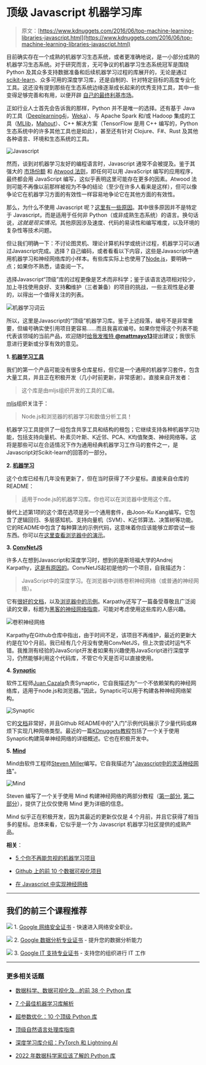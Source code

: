 # 顶级 Javascript 机器学习库

> 原文：[https://www.kdnuggets.com/2016/06/top-machine-learning-libraries-javascript.html](https://www.kdnuggets.com/2016/06/top-machine-learning-libraries-javascript.html)

目前确实存在一个成熟的机器学习生态系统，或者更准确地说，是一小部分成熟的机器学习生态系统。对于研究而言，无可争议的机器学习生态系统冠军是围绕 Python 及其众多支持数据准备和后续机器学习过程的库展开的，无论是通过 [scikit-learn](/tag/scikit-learn)、众多可用的深度学习库，还是自制的、针对特定目标的高度专业化工具。这还没有提到那些在生态系统边缘逐渐成长起来的优秀支持工具，其中一些变得足够完善和有用，以便开辟 [自己的最终利基市场](/2016/05/five-machine-learning-projects-cant-overlook.html)。

正如行业人士首先会告诉我的那样，Python 并不是唯一的选择。还有基于 Java 的工具（[Deeplearning4j](/?s=deeplearning4j)，[Weka](/?s=weka)）、与 Apache Spark 和/或 Hadoop 集成的工具（[MLlib](/?s=mllib)，[Mahout](/?s=mahout)）、C++ 解决方案（TensorFlow 是用 C++ 编写的，Python 生态系统中的许多其他工具也是如此），甚至还有针对 Clojure、F#、Rust 及其他各种语言、环境和生态系统的工具。

![Javascript](../Images/e4524981dc3f85adb2e90b1cb3b6ee50.png)

然而，谈到对机器学习友好的编程语言时，Javascript 通常不会被提及。鉴于其强大的 [市场份额](http://www.tiobe.com/tiobe_index) 和 [Atwood 法则](https://blog.codinghorror.com/the-principle-of-least-power/)，即任何可以用 JavaScript 编写的应用程序，最终都会用 JavaScript 编写，这似乎表明这里可能存在更多的因素。Atwood 法则可能不再像以前那样被视为不争的结论（至少在许多人看来是这样），但可以像争论它在机器学习方面的有效性一样容易地争论它在其他方面的有效性。

那么，为什么不使用 Javascript 呢？[这里有一些原因](https://www.quora.com/Why-doesnt-anyone-recommend-JavaScript-Node-js-as-a-language-for-machine-learning-or-data-analysis)。其中很多原因并不是特定于 Javascript，而是适用于任何非 Python（或非成熟生态系统）的语言。换句话说，*这就是现实情况*。其他原因涉及速度、代码的易读性和编写难度，以及环境的复杂性等技术问题。

但让我们明确一下：不讨论图灵机、理论计算机科学或统计过程，机器学习可以通过Javascript完成。选择？自己编码，或者看看以下内容，这些是Javascript中通用机器学习和神经网络库的小样本。有些库实际上也使用了[Node.js](https://nodejs.org/en/)，要明确一点；如果你不熟悉，请查阅一下。

选择Javascript“顶级”库的过程更像是艺术而非科学；鉴于该语言选项相对较少，加上寻找使用良好、支持**和**维护（三者兼备）的项目的挑战，一些主观性是必要的，以得出一个值得关注的列表。

![机器学习词云](../Images/842ee46e1c91e7d662a1281cc6534b3c.png)

所以，这里是Javascript的“顶级”机器学习库。鉴于上述段落，编号不是非常重要，但编号确实使引用项目更容易……而且我喜欢编号。如果你觉得这个列表不能代表该领域的当前产品，欢迎随时[给我发推特 **@mattmayo13**](https://twitter.com/mattmayo13)提出建议；我很乐意进行更新或分享有效的意见。

**1\. [机器学习工具](https://github.com/mljs/ml)**

我们的第一个产品可能没有很多仓库星标，但它是一个通用的机器学习套件，包含大量工具，并且正在积极开发（几小时前更新，非常感谢）。直接来自开发者：

> 这个库是由mljs组织开发的工具的汇编。

[mljs](https://github.com/mljs)组织关注于：

> Node.js和浏览器的机器学习和数值分析工具！

机器学习工具提供了一组包含共享工具和结构的根包；它继续支持各种机器学习功能，包括支持向量机、朴素贝叶斯、K近邻、PCA、K均值聚类、神经网络等。这将是那些可以在合适情况下作为通用经典机器学习工作马的套件之一，是Javascript对Scikit-learn的回答的一部分。

**2\. [机器学习](https://github.com/junku901/machine_learning)**

这个仓库已经有几年没有更新了，但在当时获得了不少星标。直接来自仓库的README：

> 适用于node.js的机器学习库。你也可以在浏览器中使用这个库。

替代上述第1项的这个潜在选项是另一个通用套件，由Joon-Ku Kang编写。它包含了逻辑回归、多层感知机、支持向量机（SVM）、K近邻算法、决策树等功能。它的README中包含了每种算法的示例代码，这意味着你应该能够立即尝试一些东西。你可以在[这里查看浏览器中的演示](http://joonku.com/project/machine_learning)。

**3\. [ConvNetJS](https://github.com/karpathy/convnetjs)**

许多人在想到Javascript和深度学习时，想到的是斯坦福大学的Andrej Karpathy，[这是有原因的](https://github.com/karpathy)。ConvNetJS起初是他的一个项目，自我描述为：

> JavaScript中的深度学习。在浏览器中训练卷积神经网络（或普通的神经网络）。

它有[很好的文档](http://cs.stanford.edu/people/karpathy/convnetjs/docs.html)，以及[浏览器中的示例](http://cs.stanford.edu/people/karpathy/convnetjs/demo/mnist.html)。Karpathy还写了一篇备受尊敬且广泛阅读的文章，标题为[黑客的神经网络指南](http://karpathy.github.io/neuralnets/)，可能对考虑使用这些库的人感兴趣。

![卷积神经网络](../Images/17984c46460d07abc3e7bc0e5a9acd1c.png)

Karpathy在Github仓库中指出，由于时间不足，该项目不再维护，最近的更新大约是在10个月前。我已经有几个月没有使用ConvNetJS，但上次尝试时运气不错。我推测有经验的JavaScript开发者如果有兴趣使用JavaScript进行深度学习，仍然能够利用这个代码库，不管它今天是否可以直接使用。

**4\. [Synaptic](https://github.com/cazala/synaptic)**

软件工程师[Juan Cazala](http://synaptic.juancazala.com/)负责Synaptic，它自我描述为“一个不依赖架构的神经网络库，适用于node.js和浏览器。”因此，Synaptic可以用于构建各种神经网络架构。

![Synaptic](../Images/3e2e8ca7cb938e6a6b1fac7815336881.png)

它的[文档](https://github.com/cazala/synaptic/wiki)非常好，并且Github README中的"入门"示例代码展示了少量代码或麻烦下实现几种网络类型。最近的一篇[KDnuggets教程](/2016/05/implementing-neural-networks-javascript.html)包括了一个关于使用Synaptic构建简单神经网络的详细概述。它也在积极开发中。

**5\. [Mind](https://github.com/stevenmiller888/mind)**

Mind由软件工程师[Steven Miller](http://stevenmiller888.github.io/)编写。它自我描述为"[Javascript中的灵活神经网络](http://www.mindjs.net/)"。

![Mind](../Images/ce2cca8d53de037484990bf4247fd022.png)

Steven 编写了一个关于使用 Mind 构建神经网络的两部分教程（[第一部分](http://stevenmiller888.github.io/mind-how-to-build-a-neural-network), [第二部分](http://stevenmiller888.github.io/mind-how-to-build-a-neural-network-part-2)），提供了比仅仅使用 Mind 更为详细的信息。

Mind 似乎正在积极开发，因为其最近的更新仅仅是 4 个月前，并且它获得了相当多的星标。总体来看，它似乎是一个为 Javascript 机器学习社区提供的成熟产品。

**相关**：

+   [5 个你不再能忽视的机器学习项目](/2016/05/five-machine-learning-projects-cant-overlook.html)

+   [Github 上的前 10 个数据可视化项目](/2016/02/top-10-data-visualization-github.html)

+   [在 Javascript 中实现神经网络](/2016/05/implementing-neural-networks-javascript.html)

* * *

## 我们的前三个课程推荐

![](../Images/0244c01ba9267c002ef39d4907e0b8fb.png) 1\. [Google 网络安全证书](https://www.kdnuggets.com/google-cybersecurity) - 快速进入网络安全职业。

![](../Images/e225c49c3c91745821c8c0368bf04711.png) 2\. [Google 数据分析专业证书](https://www.kdnuggets.com/google-data-analytics) - 提升您的数据分析能力

![](../Images/0244c01ba9267c002ef39d4907e0b8fb.png) 3\. [Google IT 支持专业证书](https://www.kdnuggets.com/google-itsupport) - 支持您的组织进行 IT 工作

* * *

### 更多相关话题

+   [数据科学、数据可视化及…的前 38 个 Python 库](https://www.kdnuggets.com/2020/11/top-python-libraries-data-science-data-visualization-machine-learning.html)

+   [7 个最佳机器学习库解析](https://www.kdnuggets.com/2023/01/7-best-libraries-machine-learning-explained.html)

+   [超参数优化：10 个顶级 Python 库](https://www.kdnuggets.com/2023/01/hyperparameter-optimization-10-top-python-libraries.html)

+   [顶级自然语言处理库指南](https://www.kdnuggets.com/2023/04/guide-top-natural-language-processing-libraries.html)

+   [深度学习库介绍：PyTorch 和 Lightning AI](https://www.kdnuggets.com/introduction-to-deep-learning-libraries-pytorch-and-lightning-ai)

+   [2022 年数据科学家应该了解的 Python 库](https://www.kdnuggets.com/2022/04/python-libraries-data-scientists-know-2022.html)
